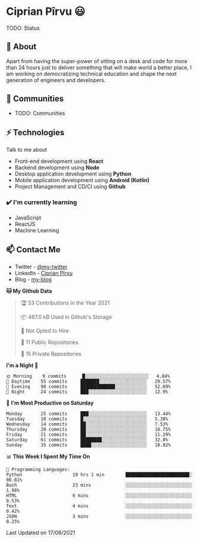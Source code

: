 # Ciprian Pîrvu 😃

TODO: Status

## 🧐 About

Apart from having the super-power of sitting on a desk and code for more than 24 hours just to deliver something that will make world a better place, I am working on democratizing technical education and shape the next generation of engineers and developers.

## 👯 Communities

-   TODO: Communities

## ⚡ Technologies

Talk to me about

-   Front-end development using **React**
-   Backend development using **Node**
-   Desktop application development using **Python**
-   Mobile application development using **Android (Kotlin)**
-   Project Management and CD/CI using **Github**

### ✔️ I'm currently learning

-   JavaScript
-   ReactJS
-   Machine Learning

## 📫 Contact Me

-   Twitter - [@my-twitter]()
-   LinkedIn - [Ciprian Pîrvu](https://www.linkedin.com/in/p%C3%AErvu-ciprian-cristian-4415991b1/)
-   Blog - [my-blog]()

<!--START_SECTION:waka-->
**🐱 My Github Data** 

> 🏆 53 Contributions in the Year 2021
 > 
> 📦 487.0 kB Used in Github's Storage 
 > 
> 🚫 Not Opted to Hire
 > 
> 📜 11 Public Repositories 
 > 
> 🔑 15 Private Repositories  
 > 
**I'm a Night 🦉** 

```text
🌞 Morning    9 commits      █░░░░░░░░░░░░░░░░░░░░░░░░   4.84% 
🌆 Daytime    55 commits     ███████░░░░░░░░░░░░░░░░░░   29.57% 
🌃 Evening    98 commits     █████████████░░░░░░░░░░░░   52.69% 
🌙 Night      24 commits     ███░░░░░░░░░░░░░░░░░░░░░░   12.9%

```
📅 **I'm Most Productive on Saturday** 

```text
Monday       25 commits     ███░░░░░░░░░░░░░░░░░░░░░░   13.44% 
Tuesday      10 commits     █░░░░░░░░░░░░░░░░░░░░░░░░   5.38% 
Wednesday    14 commits     ██░░░░░░░░░░░░░░░░░░░░░░░   7.53% 
Thursday     20 commits     ██░░░░░░░░░░░░░░░░░░░░░░░   10.75% 
Friday       21 commits     ██░░░░░░░░░░░░░░░░░░░░░░░   11.29% 
Saturday     61 commits     ████████░░░░░░░░░░░░░░░░░   32.8% 
Sunday       35 commits     ████░░░░░░░░░░░░░░░░░░░░░   18.82%

```


📊 **This Week I Spent My Time On** 

```text
💬 Programming Languages: 
Python                   19 hrs 1 min        ████████████████████████░   96.81% 
Bash                     23 mins             ░░░░░░░░░░░░░░░░░░░░░░░░░   1.98% 
HTML                     6 mins              ░░░░░░░░░░░░░░░░░░░░░░░░░   0.53% 
Text                     4 mins              ░░░░░░░░░░░░░░░░░░░░░░░░░   0.42% 
JSON                     3 mins              ░░░░░░░░░░░░░░░░░░░░░░░░░   0.25%

```


 Last Updated on 17/08/2021
<!--END_SECTION:waka-->
